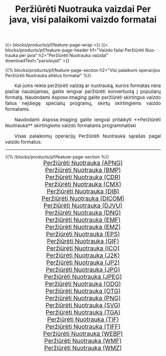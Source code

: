 ﻿---
title: Peržiūrėti Nuotrauka vaizdai Per java, visi palaikomi vaizdo formatai 
weight: 3920
url: /lt/java/viewer/ 
lang: lt
langdirlevel: 2
locales: zh-hans,ja,it,ru,de,es,fr,nl,id,lt,pl,pt,vi,tr,ko,zh-hant,ar,hi,th,sv,cs,uk,he
description: Naudodami Aspose.Imaging galite lengvai sukurti Peržiūrėti Nuotrauka vaizdus per java
---

{{< blocks/products/pf/feature-page-wrap >}}
{{< blocks/products/pf/feature-page-header h1="Vaizdo failai Peržiūrėti Nuotrauka per java" h2="Peržiūrėti Nuotrauka vaizdai" downloadText="parsisiųsti" >}}


{{% blocks/products/pf/feature-page-section  h2="Visi palaikomi operacijos Peržiūrėti Nuotrauka attēlus formatai" %}}
<p align="justify" style="text-indent:2em;font-size:15px;">
Kai jums reikia peržiūrėti vaizdą ar nuotrauką, kurios formatas nėra plačiai naudojamas, galite lengvai peržiūrėti konvertuotą į populiarų formatą. Naudodami Aspose.Imaging galite peržiūrėti skirtingus vaizdo failus neįdiegę specialių programų, skirtų skirtingiems vaizdo formatams.
</p>
<p align="justify" style="text-indent:2em;font-size:15px;">
Naudodami Aspose.Imaging galite lengvai pritaikyti **Peržiūrėti Nuotrauka** skirtingiems vaizdo formatams programmatiski
</p>
<p align="justify" style="text-indent:2em;font-size:15px;">
Visas palaikomų operacijų Peržiūrėti Nuotrauka sąrašas pagal vaizdo formatus:
</p>
<hr/>
{{% /blocks/products/pf/feature-page-section %}}
<div class="container-fluid productfamilypage bg-gray">
    <div class="convertypes bg-gray agp-content section">
        <div class="container">
		<div class="row other-converters" style="gap: 10px;font-size: 19px;text-align:center;">
		    <div class='col-md-2 other-converter remove-lp remove-rp'><a href="/imaging/lt/java/viewer/apng/" style="padding:15px;">Peržiūrėti Nuotrauka (APNG)</a></div><div class='col-md-2 other-converter remove-lp remove-rp'><a href="/imaging/lt/java/viewer/bmp/" style="padding:15px;">Peržiūrėti Nuotrauka (BMP)</a></div><div class='col-md-2 other-converter remove-lp remove-rp'><a href="/imaging/lt/java/viewer/cdr/" style="padding:15px;">Peržiūrėti Nuotrauka (CDR)</a></div><div class='col-md-2 other-converter remove-lp remove-rp'><a href="/imaging/lt/java/viewer/cmx/" style="padding:15px;">Peržiūrėti Nuotrauka (CMX)</a></div><div class='col-md-2 other-converter remove-lp remove-rp'><a href="/imaging/lt/java/viewer/dib/" style="padding:15px;">Peržiūrėti Nuotrauka (DIB)</a></div><div class='col-md-2 other-converter remove-lp remove-rp'><a href="/imaging/lt/java/viewer/dicom/" style="padding:15px;">Peržiūrėti Nuotrauka (DICOM)</a></div><div class='col-md-2 other-converter remove-lp remove-rp'><a href="/imaging/lt/java/viewer/djvu/" style="padding:15px;">Peržiūrėti Nuotrauka (DJVU)</a></div><div class='col-md-2 other-converter remove-lp remove-rp'><a href="/imaging/lt/java/viewer/dng/" style="padding:15px;">Peržiūrėti Nuotrauka (DNG)</a></div><div class='col-md-2 other-converter remove-lp remove-rp'><a href="/imaging/lt/java/viewer/emf/" style="padding:15px;">Peržiūrėti Nuotrauka (EMF)</a></div><div class='col-md-2 other-converter remove-lp remove-rp'><a href="/imaging/lt/java/viewer/emz/" style="padding:15px;">Peržiūrėti Nuotrauka (EMZ)</a></div><div class='col-md-2 other-converter remove-lp remove-rp'><a href="/imaging/lt/java/viewer/eps/" style="padding:15px;">Peržiūrėti Nuotrauka (EPS)</a></div><div class='col-md-2 other-converter remove-lp remove-rp'><a href="/imaging/lt/java/viewer/gif/" style="padding:15px;">Peržiūrėti Nuotrauka (GIF)</a></div><div class='col-md-2 other-converter remove-lp remove-rp'><a href="/imaging/lt/java/viewer/ico/" style="padding:15px;">Peržiūrėti Nuotrauka (ICO)</a></div><div class='col-md-2 other-converter remove-lp remove-rp'><a href="/imaging/lt/java/viewer/j2k/" style="padding:15px;">Peržiūrėti Nuotrauka (J2K)</a></div><div class='col-md-2 other-converter remove-lp remove-rp'><a href="/imaging/lt/java/viewer/jp2/" style="padding:15px;">Peržiūrėti Nuotrauka (JP2)</a></div><div class='col-md-2 other-converter remove-lp remove-rp'><a href="/imaging/lt/java/viewer/jpg/" style="padding:15px;">Peržiūrėti Nuotrauka (JPG)</a></div><div class='col-md-2 other-converter remove-lp remove-rp'><a href="/imaging/lt/java/viewer/jpeg/" style="padding:15px;">Peržiūrėti Nuotrauka (JPEG)</a></div><div class='col-md-2 other-converter remove-lp remove-rp'><a href="/imaging/lt/java/viewer/odg/" style="padding:15px;">Peržiūrėti Nuotrauka (ODG)</a></div><div class='col-md-2 other-converter remove-lp remove-rp'><a href="/imaging/lt/java/viewer/otg/" style="padding:15px;">Peržiūrėti Nuotrauka (OTG)</a></div><div class='col-md-2 other-converter remove-lp remove-rp'><a href="/imaging/lt/java/viewer/png/" style="padding:15px;">Peržiūrėti Nuotrauka (PNG)</a></div><div class='col-md-2 other-converter remove-lp remove-rp'><a href="/imaging/lt/java/viewer/svg/" style="padding:15px;">Peržiūrėti Nuotrauka (SVG)</a></div><div class='col-md-2 other-converter remove-lp remove-rp'><a href="/imaging/lt/java/viewer/tga/" style="padding:15px;">Peržiūrėti Nuotrauka (TGA)</a></div><div class='col-md-2 other-converter remove-lp remove-rp'><a href="/imaging/lt/java/viewer/tif/" style="padding:15px;">Peržiūrėti Nuotrauka (TIF)</a></div><div class='col-md-2 other-converter remove-lp remove-rp'><a href="/imaging/lt/java/viewer/tiff/" style="padding:15px;">Peržiūrėti Nuotrauka (TIFF)</a></div><div class='col-md-2 other-converter remove-lp remove-rp'><a href="/imaging/lt/java/viewer/webp/" style="padding:15px;">Peržiūrėti Nuotrauka (WEBP)</a></div><div class='col-md-2 other-converter remove-lp remove-rp'><a href="/imaging/lt/java/viewer/wmf/" style="padding:15px;">Peržiūrėti Nuotrauka (WMF)</a></div><div class='col-md-2 other-converter remove-lp remove-rp'><a href="/imaging/lt/java/viewer/wmz/" style="padding:15px;">Peržiūrėti Nuotrauka (WMZ)</a></div>
                </div>
        </div>
    </div>
</div>
<br/>
